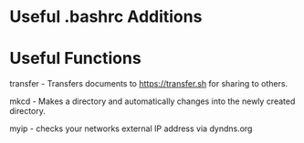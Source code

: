 # Useful .bashrc Additions

# Useful Functions

transfer - Transfers documents to https://transfer.sh for sharing to others.

mkcd - Makes a directory and automatically changes into the newly created directory.

myip - checks your networks external IP address via dyndns.org